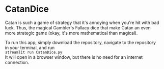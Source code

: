 # CatanDice
Catan is such a game of strategy that it's annoying when you're hit with bad luck. Thus, the magical Gambler's Fallacy dice that make Catan an even more strategic game (okay, it's more mathematical than magical). 

To run this app, simply download the repository, navigate to the repository in your terminal, and run  
```streamlit run CatanDice.py```  
It will open in a browser window, but there is no need for an internet connection.
